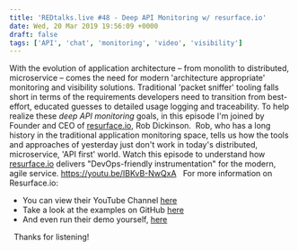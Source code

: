 ```yaml
---
title: 'REDtalks.live #48 - Deep API Monitoring w/ resurface.io'
date: Wed, 20 Mar 2019 19:56:09 +0000
draft: false
tags: ['API', 'chat', 'monitoring', 'video', 'visibility']
---
```


With the evolution of application architecture – from monolith to distributed, microservice – comes the need for modern 'architecture appropriate' monitoring and visibility solutions. Traditional 'packet sniffer' tooling falls short in terms of the requirements developers need to transition from best-effort, educated guesses to detailed usage logging and traceability. To help realize these _deep API monitoring_ goals, in this episode I'm joined by Founder and CEO of [resurface.io](https://resurface.io), Rob Dickinson.  Rob, who has a long history in the traditional application monitoring space, tells us how the tools and approaches of yesterday just don't work in today's distributed, microservice, 'API first' world. Watch this episode to understand how [resurface.io](https://resurface.io) delivers "DevOps-friendly instrumentation" for the modern, agile service. https://youtu.be/IBKvB-NwQxA   For more information on Resurface.io:

*   You can view their YouTube Channel [here](https://www.youtube.com/channel/UCmctW4JimeKcMHCnlclyE5A)
*   Take a look at the examples on GitHub [here](https://github.com/resurfaceio)
*   And even run their demo yourself, [here](https://github.com/resurfaceio/demo)

  Thanks for listening!